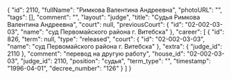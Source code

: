 {
    "id": 2110,
    "fullName": "Римкова Валентина Андреевна",
    "photoURL": "",
    "tags": [],
    "comment": "",
    "layout": "judge",
    "title": "Судья Римкова Валентина Андреевна",
    "court": null,
    "previousCourt": {
        "id": "02-002-03-03",
        "name": "суд Первомайского района г. Витебска"
    },
    "career": [
        {
            "id": 826,
            "term": null,
            "type": "released",
            "court": {
                "id": "02-002-03-03",
                "name": "суд Первомайского района г. Витебска"
            },
            "extra": {
                "judge_id": 2110
            },
            "comment": "перевод на другую работу",
            "house_id": "02-002-03-03",
            "judge_id": 2110,
            "position": "судья",
            "term_type": "",
            "timestamp": "1996-04-01",
            "decree_number": "126"
        }
    ]
}